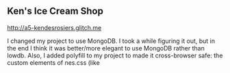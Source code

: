 ## Ken's Ice Cream Shop

http://a5-kendesrosiers.glitch.me

I changed my project to use MongoDB. I took a while figuring it out, but in the end I think it was better/more elegant to use MongoDB rather than lowdb. Also, I added polyfill to my project to made it cross-browser safe: the custom elements of nes.css (like <dialog>) are only natively supported by Chrome. I added this so other browsers could run my game.